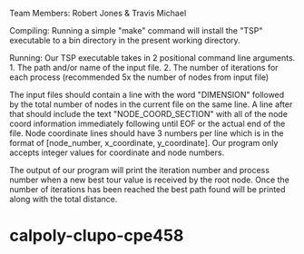 Team Members: Robert Jones & Travis Michael

Compiling:
  Running a simple "make" command will install the "TSP" executable to a bin directory in the present working directory.
  
Running:
  Our TSP executable takes in 2 positional command line arguments.
    1. The path and/or name of the input file.
    2. The number of iterations for each process (recommended 5x the number of nodes from input file)
    
  The input files should contain a line with the word "DIMENSION" followed by the total number of nodes in the current file on the same line. A line after that should include the text "NODE_COORD_SECTION" with all of the node coord information immediately following until EOF or the actual end of the file. Node coordinate lines should have 3 numbers per line which is in the format of [node_number, x_coordinate, y_coordinate]. Our program only accepts integer values for coordinate and node numbers.
  
  The output of our program will print the iteration number and process number when a new best tour value is received by the root node. Once the number of iterations has been reached the best path found will be printed along with the total distance. 
  
# calpoly-clupo-cpe458

